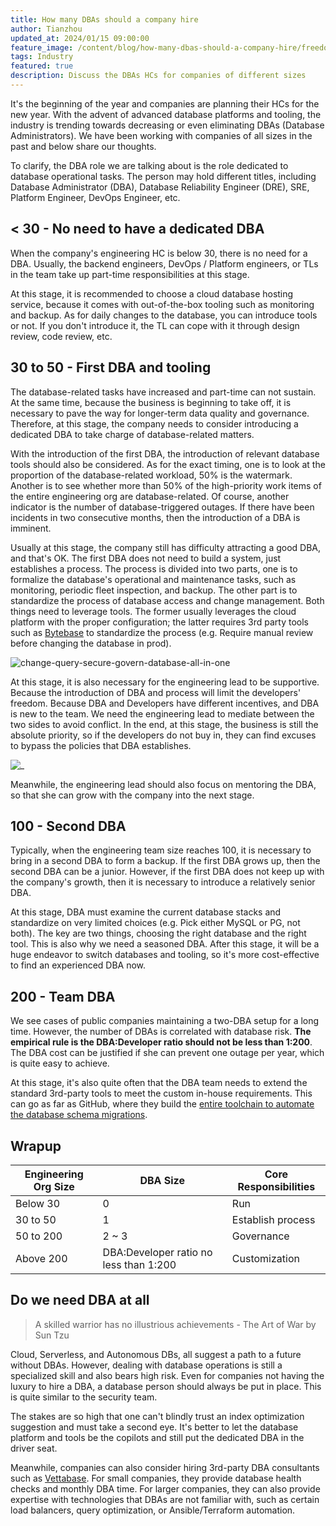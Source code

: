 ```yaml
---
title: How many DBAs should a company hire
author: Tianzhou
updated_at: 2024/01/15 09:00:00
feature_image: /content/blog/how-many-dbas-should-a-company-hire/freedom-control.webp
tags: Industry
featured: true
description: Discuss the DBAs HCs for companies of different sizes
---
```


It's the beginning of the year and companies are planning their HCs for the new year. With the advent of advanced database platforms and tooling, the industry is trending towards decreasing or even eliminating DBAs (Database Administrators). We have been working with companies of all sizes in the past and below share our thoughts.

To clarify, the DBA role we are talking about is the role dedicated to database operational tasks. The person may hold different titles, including Database Administrator (DBA), Database Reliability Engineer (DRE), SRE, Platform Engineer, DevOps Engineer, etc.

## < 30 - No need to have a dedicated DBA

When the company's engineering HC is below 30, there is no need for a DBA. Usually, the backend engineers, DevOps / Platform engineers, or TLs in the team take up part-time responsibilities at this stage.

At this stage, it is recommended to choose a cloud database hosting service, because it comes with out-of-the-box tooling such as monitoring and backup. As for daily changes to the database, you can introduce tools or not. If you don't introduce it, the TL can cope with it through design review, code review, etc.

## 30 to 50 - First DBA and tooling

The database-related tasks have increased and part-time can not sustain. At the same time, because the business is beginning to take off, it is necessary to pave the way for longer-term data quality and governance. Therefore, at this stage, the company needs to consider introducing a dedicated DBA to take charge of database-related matters.

With the introduction of the first DBA, the introduction of relevant database tools should also be considered. As for the exact timing, one is to look at the proportion of the database-related workload, 50% is the watermark. Another is to see whether more than 50% of the high-priority work items of the entire engineering org are database-related. Of course, another indicator is the number of database-triggered outages. If there have been incidents in two consecutive months, then the introduction of a DBA is imminent.

Usually at this stage, the company still has difficulty attracting a good DBA, and that's OK. The first DBA does not need to build a system, just establishes a process. The process is divided into two parts, one is to formalize the database's operational and maintenance tasks, such as monitoring, periodic fleet inspection, and backup. The other part is to standardize the process of database access and change management. Both things need to leverage tools. The former usually leverages the cloud platform with the proper configuration; the latter requires 3rd party tools such as [Bytebase](/docs/introduction/what-is-bytebase/) to standardize the process (e.g. Require manual review before changing the database in prod).

![change-query-secure-govern-database-all-in-one](/images/db-scheme-lg.png)

At this stage, it is also necessary for the engineering lead to be supportive. Because the introduction of DBA and process will limit the developers' freedom. Because DBA and Developers have different incentives, and DBA is new to the team. We need the engineering lead to mediate between the two sides to avoid conflict. In the end, at this stage, the business is still the absolute priority, so if the developers do not buy in, they can find excuses to bypass the policies that DBA establishes.

![_](/content/blog/how-many-dbas-should-a-company-hire/freedom-control.webp)

Meanwhile, the engineering lead should also focus on mentoring the DBA, so that she can grow with the company into the next stage.

## 100 - Second DBA

Typically, when the engineering team size reaches 100, it is necessary to bring in a second DBA to form a backup. If the first DBA grows up, then the second DBA can be a junior. However, if the first DBA does not keep up with the company's growth, then it is necessary to introduce a relatively senior DBA.

At this stage, DBA must examine the current database stacks and standardize on very limited choices (e.g. Pick either MySQL or PG, not both). The key are two things, choosing the right database and the right tool. This is also why we need a seasoned DBA. After this stage, it will be a huge endeavor to switch databases and tooling, so it's more cost-effective to find an experienced DBA now.

## 200 - Team DBA

We see cases of public companies maintaining a two-DBA setup for a long time. However, the number of DBAs is correlated with database risk. **The empirical rule is the DBA:Developer ratio should not be less than 1:200**. The DBA cost can be justified if she can prevent one outage per year, which is quite easy to achieve.

At this stage, it's also quite often that the DBA team needs to extend the standard 3rd-party tools to meet the custom in-house requirements. This can go as far as GitHub, where they build the [entire toolchain to automate the database schema migrations](https://github.blog/2020-02-14-automating-mysql-schema-migrations-with-github-actions-and-more/).

## Wrapup

| Engineering Org Size | DBA Size                               | Core Responsibilities |
| -------------------- | -------------------------------------- | --------------------- |
| Below 30             | 0                                      | Run                   |
| 30 to 50             | 1                                      | Establish process     |
| 50 to 200            | 2 ~ 3                                  | Governance            |
| Above 200            | DBA:Developer ratio no less than 1:200 | Customization         |

## Do we need DBA at all

> A skilled warrior has no illustrious achievements - The Art of War by Sun Tzu

Cloud, Serverless, and Autonomous DBs, all suggest a path to a future without DBAs. However, dealing with database operations is still a specialized skill and also bears high risk. Even for companies not having the luxury to hire a DBA, a database person should always be put in place. This is quite similar to the security team.

The stakes are so high that one can't blindly trust an index optimization suggestion and must take a second eye. It's better to let the database platform and tools be the copilots and still put the dedicated DBA in the driver seat.

Meanwhile, companies can also consider hiring 3rd-party DBA consultants such as [Vettabase](https://vettabase.com/). For small companies, they provide database health checks and monthly DBA time. For larger companies, they can also provide expertise with technologies that DBAs are not familiar with, such as certain load balancers, query optimization, or Ansible/Terraform automation.
